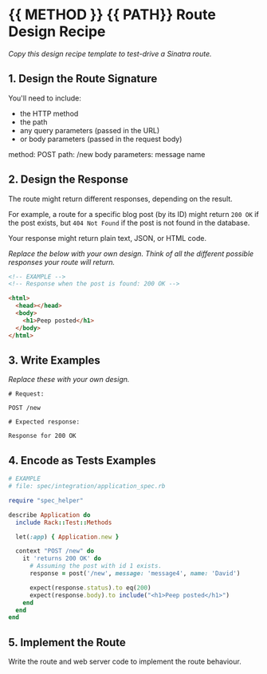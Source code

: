 # {{ METHOD }} {{ PATH}} Route Design Recipe

_Copy this design recipe template to test-drive a Sinatra route._

## 1. Design the Route Signature

You'll need to include:
  * the HTTP method
  * the path
  * any query parameters (passed in the URL)
  * or body parameters (passed in the request body)

  method: POST
  path: /new
  body parameters:
    message
    name

## 2. Design the Response

The route might return different responses, depending on the result.

For example, a route for a specific blog post (by its ID) might return `200 OK` if the post exists, but `404 Not Found` if the post is not found in the database.

Your response might return plain text, JSON, or HTML code. 

_Replace the below with your own design. Think of all the different possible responses your route will return._

```html
<!-- EXAMPLE -->
<!-- Response when the post is found: 200 OK -->

<html>
  <head></head>
  <body>
    <h1>Peep posted</h1>
  </body>
</html>
```

## 3. Write Examples

_Replace these with your own design._

```
# Request:

POST /new

# Expected response:

Response for 200 OK
```

## 4. Encode as Tests Examples

```ruby
# EXAMPLE
# file: spec/integration/application_spec.rb

require "spec_helper"

describe Application do
  include Rack::Test::Methods

  let(:app) { Application.new }

  context "POST /new" do
    it 'returns 200 OK' do
      # Assuming the post with id 1 exists.
      response = post('/new', message: 'message4', name: 'David')

      expect(response.status).to eq(200)
      expect(response.body).to include("<h1>Peep posted</h1>")
    end
  end
end
```

## 5. Implement the Route

Write the route and web server code to implement the route behaviour.
